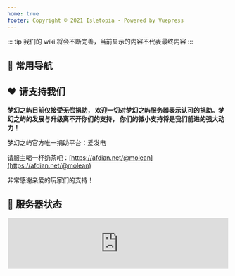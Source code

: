 ```yaml
---
home: true
footer: Copyright © 2021 Isletopia - Powered by Vuepress
---
```



<!-- <center><img :src="$withBase('/assets/img/island_b.png')" alt="islet" style="zoom:50%;"/></center> -->
::: tip
我们的 wiki 将会不断完善，当前显示的内容不代表最终内容
:::

## 🧭 常用导航
<html>
  <nav-card>
      <nav-card-item href="/guide/introduction.html">
        <template v-slot:icon>😃</template>
        <template v-slot:text>简单介绍</template>
      </nav-card-item>
    <nav-card-item href="guide/faq.html">
      <template v-slot:icon>🤔</template>
      <template v-slot:text>常见问题</template>
    </nav-card-item>
    <nav-card-item href="guide/tutorial.html">
      <template v-slot:icon>🐣</template>
      <template v-slot:text>新手教学</template>
    </nav-card-item>
    <nav-card-item href="guide/material.html">
      <template v-slot:icon>💎</template>
      <template v-slot:text>材料获取</template>
    </nav-card-item>
    <nav-card-item href="guide/modification.html">
      <template v-slot:icon>💫</template>
      <template v-slot:text>魔改内容</template>
    </nav-card-item>
    <nav-card-item href="guide/mechanism.html">
      <template v-slot:icon>💊</template>
      <template v-slot:text>特殊机制</template>
    </nav-card-item>
  </nav-card>
</html>

## ❤️ 请支持我们

**梦幻之屿目前仅接受无偿捐助， 欢迎一切对梦幻之屿服务器表示认可的捐助。梦幻之屿的发展与升级离不开你们的支持， 你们的微小支持将是我们前进的强大动力！**

梦幻之屿官方唯一捐助平台：爱发电

请服主喝一杯奶茶吧：[https://afdian.net/@molean](https://afdian.net/@molean)

非常感谢亲爱的玩家们的支持！



## 📡 服务器状态

<html>
<center>
<iframe style="width:500px;height:115px;max-width:100%;border:none;display:block;" src="https://namemc.com/server/play.molean.com/embed" width="728" height="90"></iframe>
</center>
</html>
